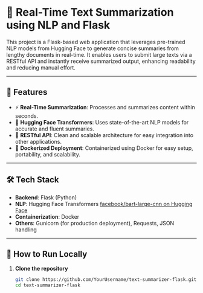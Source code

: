 # 🧠 Real-Time Text Summarization using NLP and Flask

This project is a Flask-based web application that leverages pre-trained NLP models from Hugging Face to generate concise summaries from lengthy documents in real-time. It enables users to submit large texts via a RESTful API and instantly receive summarized output, enhancing readability and reducing manual effort.

---

## 🚀 Features

- ⚡ **Real-Time Summarization**: Processes and summarizes content within seconds.
- 🤖 **Hugging Face Transformers**: Uses state-of-the-art NLP models for accurate and fluent summaries.
- 🔌 **RESTful API**: Clean and scalable architecture for easy integration into other applications.
- 🐳 **Dockerized Deployment**: Containerized using Docker for easy setup, portability, and scalability.

---

## 🛠️ Tech Stack

- **Backend**: Flask (Python)
- **NLP**: Hugging Face Transformers [facebook/bart-large-cnn on Hugging Face](https://huggingface.co/facebook/bart-large-cnn)
- **Containerization**: Docker
- **Others**: Gunicorn (for production deployment), Requests, JSON handling

---

## 🧪 How to Run Locally

1. **Clone the repository**
   ```bash
   git clone https://github.com/YourUsername/text-summarizer-flask.git
   cd text-summarizer-flask
